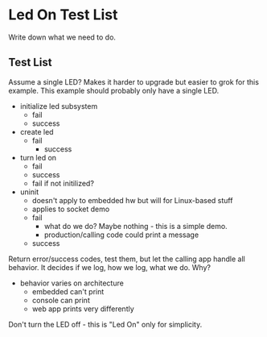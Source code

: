# Led On Test List

Write down what we need to do.

## Test List

Assume a single LED? Makes it harder to upgrade but easier to grok for this
example.
This example should probably only have a single LED.

  * initialize led subsystem
    * fail
    * success
  * create led
    * fail
      * success
  * turn led on
    * fail
    * success
    * fail if not initilized?
  * uninit
    * doesn't apply to embedded hw but will for Linux-based stuff
    * applies to socket demo
    * fail
      * what do we do? Maybe nothing - this is a simple demo.
      * production/calling code could print a message
    * success

Return error/success codes, test them, but let the calling app handle all
behavior. It decides if we log, how we log, what we do. Why?

  * behavior varies on architecture
    * embedded can't print
    * console can print
    * web app prints very differently

Don't turn the LED off - this is "Led On" only for simplicity.
